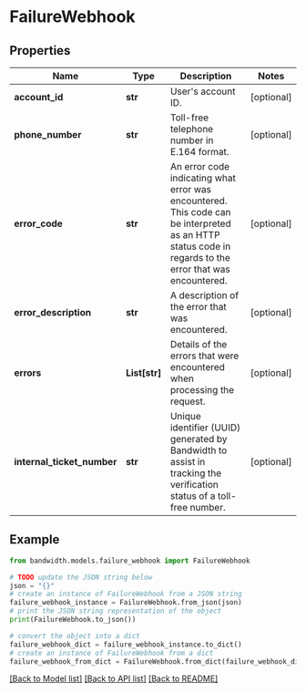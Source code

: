 # FailureWebhook


## Properties

Name | Type | Description | Notes
------------ | ------------- | ------------- | -------------
**account_id** | **str** | User&#39;s account ID. | [optional] 
**phone_number** | **str** | Toll-free telephone number in E.164 format. | [optional] 
**error_code** | **str** | An error code indicating what error was encountered. This code can be interpreted as an HTTP status code in regards to the error that was encountered. | [optional] 
**error_description** | **str** | A description of the error that was encountered. | [optional] 
**errors** | **List[str]** | Details of the errors that were encountered when processing the request. | [optional] 
**internal_ticket_number** | **str** | Unique identifier (UUID) generated by Bandwidth to assist in tracking the verification status of a toll-free number. | [optional] 

## Example

```python
from bandwidth.models.failure_webhook import FailureWebhook

# TODO update the JSON string below
json = "{}"
# create an instance of FailureWebhook from a JSON string
failure_webhook_instance = FailureWebhook.from_json(json)
# print the JSON string representation of the object
print(FailureWebhook.to_json())

# convert the object into a dict
failure_webhook_dict = failure_webhook_instance.to_dict()
# create an instance of FailureWebhook from a dict
failure_webhook_from_dict = FailureWebhook.from_dict(failure_webhook_dict)
```
[[Back to Model list]](../README.md#documentation-for-models) [[Back to API list]](../README.md#documentation-for-api-endpoints) [[Back to README]](../README.md)



